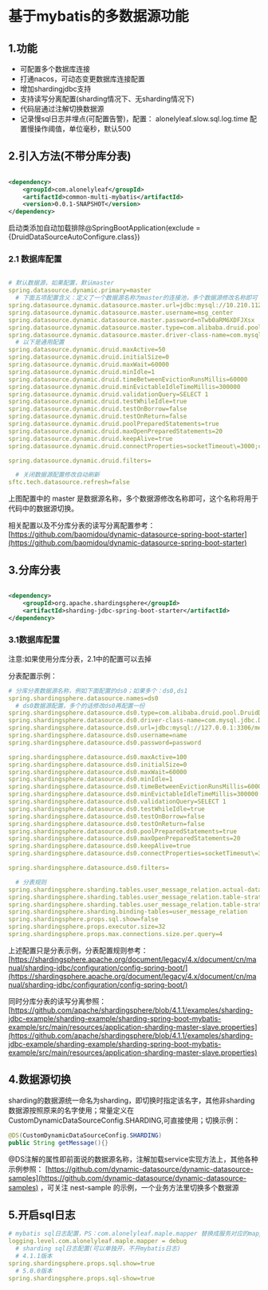 # 基于mybatis的多数据源功能

## 1.功能

- 可配置多个数据库连接
- 打通nacos，可动态变更数据库连接配置
- 增加shardingjdbc支持
- 支持读写分离配置(sharding情况下、无sharding情况下)
- 代码层通过注解切换数据源
- 记录慢sql日志并埋点(可配置告警)，配置： alonelyleaf.slow.sql.log.time 配置慢操作阈值，单位毫秒，默认500

## 2.引入方法(不带分库分表)

```xml

<dependency>
    <groupId>com.alonelyleaf</groupId>
    <artifactId>common-multi-mybatis</artifactId>
    <version>0.0.1-SNAPSHOT</version>
</dependency>
```

启动类添加自动加载排除@SpringBootApplication(exclude = {DruidDataSourceAutoConfigure.class})

### 2.1 数据库配置

```yaml

# 默认数据源，如果配置，默认master
spring.datasource.dynamic.primary=master
  # 下面五项配置含义：定义了一个数据源名称为master的连接池，多个数据源修改名称即可
spring.datasource.dynamic.datasource.master.url=jdbc:mysql://10.210.112.3:3307/message_center?useSSL=false&characterEncoding=UTF-8&serverTimezone=GMT%2B8
spring.datasource.dynamic.datasource.master.username=msg_center
spring.datasource.dynamic.datasource.master.password=nTwb0aRM6XDFJXsx
spring.datasource.dynamic.datasource.master.type=com.alibaba.druid.pool.DruidDataSource
spring.datasource.dynamic.datasource.master.driver-class-name=com.mysql.jdbc.Driver
  # 以下是通用配置
spring.datasource.dynamic.druid.maxActive=50
spring.datasource.dynamic.druid.initialSize=0
spring.datasource.dynamic.druid.maxWait=60000
spring.datasource.dynamic.druid.minIdle=1
spring.datasource.dynamic.druid.timeBetweenEvictionRunsMillis=60000
spring.datasource.dynamic.druid.minEvictableIdleTimeMillis=300000
spring.datasource.dynamic.druid.validationQuery=SELECT 1
spring.datasource.dynamic.druid.testWhileIdle=true
spring.datasource.dynamic.druid.testOnBorrow=false
spring.datasource.dynamic.druid.testOnReturn=false
spring.datasource.dynamic.druid.poolPreparedStatements=true
spring.datasource.dynamic.druid.maxOpenPreparedStatements=20
spring.datasource.dynamic.druid.keepAlive=true
spring.datasource.dynamic.druid.connectProperties=socketTimeout\=3000;connectTimeout\=1200

spring.datasource.dynamic.druid.filters=

  # 关闭数据源配置修改自动刷新
sftc.tech.datasource.refresh=false
```

上图配置中的 master 是数据源名称，多个数据源修改名称即可，这个名称将用于代码中的数据源切换。

相关配置以及不分库分表的读写分离配置参考： [https://github.com/baomidou/dynamic-datasource-spring-boot-starter](https://github.com/baomidou/dynamic-datasource-spring-boot-starter)

## 3.分库分表

```xml

<dependency>
    <groupId>org.apache.shardingsphere</groupId>
    <artifactId>sharding-jdbc-spring-boot-starter</artifactId>
</dependency>
```

### 3.1数据库配置

注意:如果使用分库分表，2.1中的配置可以去掉

分表配置示例：

```yaml
# 分库分表数据源名称，例如下面配置的ds0；如果多个：ds0,ds1
spring.shardingsphere.datasource.names=ds0
  # ds0数据源配置，多个的话修改ds0再配置一份
spring.shardingsphere.datasource.ds0.type=com.alibaba.druid.pool.DruidDataSource
spring.shardingsphere.datasource.ds0.driver-class-name=com.mysql.jdbc.Driver
spring.shardingsphere.datasource.ds0.url=jdbc:mysql://127.0.0.1:3306/message_center?useSSL=false&characterEncoding=UTF-8&serverTimezone=GMT%2B8
spring.shardingsphere.datasource.ds0.username=name
spring.shardingsphere.datasource.ds0.password=password

spring.shardingsphere.datasource.ds0.maxActive=100
spring.shardingsphere.datasource.ds0.initialSize=0
spring.shardingsphere.datasource.ds0.maxWait=60000
spring.shardingsphere.datasource.ds0.minIdle=1
spring.shardingsphere.datasource.ds0.timeBetweenEvictionRunsMillis=60000
spring.shardingsphere.datasource.ds0.minEvictableIdleTimeMillis=300000
spring.shardingsphere.datasource.ds0.validationQuery=SELECT 1
spring.shardingsphere.datasource.ds0.testWhileIdle=true
spring.shardingsphere.datasource.ds0.testOnBorrow=false
spring.shardingsphere.datasource.ds0.testOnReturn=false
spring.shardingsphere.datasource.ds0.poolPreparedStatements=true
spring.shardingsphere.datasource.ds0.maxOpenPreparedStatements=20
spring.shardingsphere.datasource.ds0.keepAlive=true
spring.shardingsphere.datasource.ds0.connectProperties=socketTimeout\=3000;connectTimeout\=1200

spring.shardingsphere.datasource.ds0.filters=

  # 分表规则
spring.shardingsphere.sharding.tables.user_message_relation.actual-data-nodes=ds0.user_message_relation_$->{0..9}_20$->{20..30}$->{['01', '02', '03', '04', '05', '06', '07', '08', '09', '10', '11', '12']}
spring.shardingsphere.sharding.tables.user_message_relation.table-strategy.complex.algorithm-class-name=com.alonelyleaf.maple.utils.UserMessageRelationTableComplexKeysShardingAlgorithm
spring.shardingsphere.sharding.tables.user_message_relation.table-strategy.complex.sharding-columns=user_id,create_time
spring.shardingsphere.sharding.binding-tables=user_message_relation
spring.shardingsphere.props.sql.show=false
spring.shardingsphere.props.executor.size=32
spring.shardingsphere.props.max.connections.size.per.query=4
```

上述配置只是分表示例，分表配置规则参考：
[https://shardingsphere.apache.org/document/legacy/4.x/document/cn/manual/sharding-jdbc/configuration/config-spring-boot/](https://shardingsphere.apache.org/document/legacy/4.x/document/cn/manual/sharding-jdbc/configuration/config-spring-boot/)

同时分库分表的读写分离参照：
[https://github.com/apache/shardingsphere/blob/4.1.1/examples/sharding-jdbc-example/sharding-example/sharding-spring-boot-mybatis-example/src/main/resources/application-sharding-master-slave.properties](https://github.com/apache/shardingsphere/blob/4.1.1/examples/sharding-jdbc-example/sharding-example/sharding-spring-boot-mybatis-example/src/main/resources/application-sharding-master-slave.properties)

## 4.数据源切换

sharding的数据源统一命名为sharding，即切换时指定该名字，其他非sharding数据源按照原来的名字使用；常量定义在CustomDynamicDataSourceConfig.SHARDING,可直接使用；切换示例：

```java
@DS(CustomDynamicDataSourceConfig.SHARDING)
public String getMessage(){}
```

@DS注解的属性即前面说的数据源名称，注解加载service实现方法上，其他各种示例参照： [https://github.com/dynamic-datasource/dynamic-datasource-samples](https://github.com/dynamic-datasource/dynamic-datasource-samples)
，可关注 nest-sample 的示例，一个业务方法里切换多个数据源

## 5.开启sql日志

```yaml
# mybatis sql日志配置，PS：com.alonelyleaf.maple.mapper 替换成服务对应的mapper所在包
logging.level.com.alonelyleaf.maple.mapper = debug
  # sharding sql日志配置(可以单独开，不开mybatis日志)
  # 4.1.1版本
spring.shardingsphere.props.sql.show=true
  # 5.0.0版本
spring.shardingsphere.props.sql-show=true
```
